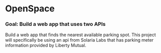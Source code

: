 # OpenSpace
### Goal: Build a web app that uses two APIs
Build a web app that finds the nearest available parking spot. This project will specifically be using an api from Solaria Labs that has parking meter information provided by Liberty Mutual.
